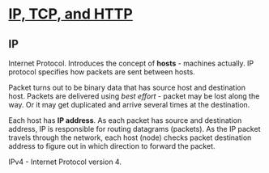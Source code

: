 # [IP, TCP, and HTTP](https://www.objc.io/issues/10-syncing-data/ip-tcp-http/)

## IP

Internet Protocol. Introduces the concept of **hosts** - machines actually. IP protocol specifies how packets are sent between hosts.

Packet turns out to be binary data that has source host and destination host. Packets are delivered using *best effort* - packet may be lost along the way. Or it may get duplicated and arrive several times at the destination.

Each host has **IP address**. As each packet has source and destination address, IP is responsible for routing datagrams (packets). As the IP packet travels through the network, each host (node) checks packet destination address to figure out in which direction to forward the packet.

IPv4 - Internet Protocol version 4.